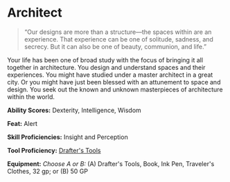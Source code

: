 # Architect

> “Our designs are more than a structure—the spaces within are an experience. That experience can be one of solitude, sadness, and secrecy. But it can also be one of beauty, communion, and life.”

Your life has been one of broad study with the focus of bringing it all together in architecture. You design and understand spaces and their experiences. You might have studied under a master architect in a great city. Or you might have just been blessed with an attunement to space and design. You seek out the known and unknown masterpieces of architecture within the world.

**Ability Scores:** Dexterity, Intelligence, Wisdom

**Feat:** Alert

**Skill Proficiencies:** Insight and Perception

**Tool Proficiency:** [Drafter's Tools](/Equipment/Tools/Artisan/Drafters-Tools.md)

**Equipment:** *Choose A or B:* (A) Drafter's Tools, Book, Ink Pen, Traveler's Clothes, 32 gp; or (B) 50 GP
